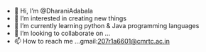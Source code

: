 - 👋 Hi, I’m @DharaniAdabala
- 👀 I’m interested in creating new things
- 🌱 I’m currently learning python & Java programming languages
- 💞️ I’m looking to collaborate on ...
- 📫 How to reach me ...gmail:207r1a6601@cmrtc.ac.in

<!---
DharaniAdabala/DharaniAdabala is a ✨ special ✨ repository because its `README.md` (this file) appears on your GitHub profile.
You can click the Preview link to take a look at your changes.
--->
